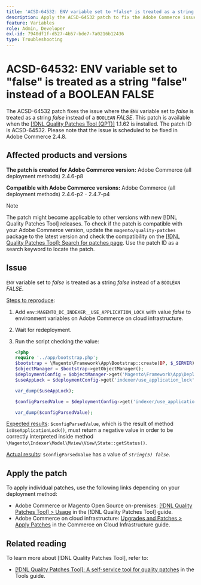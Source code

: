 ```yaml
---
title: 'ACSD-64532: ENV variable set to *false* is treated as a string *false* instead of a BOOLEAN *FALSE*'
description: Apply the ACSD-64532 patch to fix the Adobe Commerce issue where a `ENV` variable set to *false* is treated as a string *false* instead of a `BOOLEAN` *FALSE*.
feature: Variables
role: Admin, Developer
exl-id: 7940df1f-d527-4b57-bde7-7a0216b12436
type: Troubleshooting
---
```

# ACSD-64532: ENV variable set to "false" is treated as a string "false" instead of a BOOLEAN FALSE

The ACSD-64532 patch fixes the issue where the `ENV` variable set to *false* is treated as a string *false* instead of a `BOOLEAN` *FALSE*. This patch is available when the [[!DNL Quality Patches Tool (QPT)]](/help/tools/quality-patches-tool/quality-patches-tool-to-self-serve-quality-patches.md) 1.1.62 is installed. The patch ID is ACSD-64532. Please note that the issue is scheduled to be fixed in Adobe Commerce 2.4.8.

## Affected products and versions

**The patch is created for Adobe Commerce version:**
Adobe Commerce (all deployment methods) 2.4.6-p8

**Compatible with Adobe Commerce versions:**
Adobe Commerce (all deployment methods) 2.4.6-p2 - 2.4.7-p4

>[!NOTE]
>
>The patch might become applicable to other versions with new [!DNL Quality Patches Tool] releases. To check if the patch is compatible with your Adobe Commerce version, update the `magento/quality-patches` package to the latest version and check the compatibility on the [[!DNL Quality Patches Tool]: Search for patches page](https://experienceleague.adobe.com/tools/commerce-quality-patches/index.html). Use the patch ID as a search keyword to locate the patch.

## Issue

`ENV` variable set to *false* is treated as a string *false* instead of a `BOOLEAN` *FALSE*.

<u>Steps to reproduce</u>:
1. Add `env:MAGENTO_DC_INDEXER__USE_APPLICATION_LOCK` with value *false* to environment variables on Adobe Commerce on cloud infrastructure.
1. Wait for redeployment.
1. Run the script checking the value:

    ```php
    <?php
    require '../app/bootstrap.php';
    $bootstrap = \Magento\Framework\App\Bootstrap::create(BP, $_SERVER);
    $objectManager = $bootstrap->getObjectManager();
    $deploymentConfig = $objectManager->get('Magento\Framework\App\DeploymentConfig');
    $useAppLock = $deploymentConfig->get('indexer/use_application_lock');

    var_dump($useAppLock);

    $configParsedValue = $deploymentConfig->get('indexer/use_application_lock') ?: false;

    var_dump($configParsedValue); 
    ```

<u>Expected results</u>:
`$configParsedValue`, which is the result of method `isUseApplicationLock()`, must return a negative value in order to be correctly interpreted inside method `\Magento\Indexer\Model\Mview\View\State::getStatus()`.

<u>Actual results</u>:
`$configParsedValue` has a value of *`string(5) false`*.

## Apply the patch

To apply individual patches, use the following links depending on your deployment method:

* Adobe Commerce or Magento Open Source on-premises: [[!DNL Quality Patches Tool] > Usage](/help/tools/quality-patches-tool/usage.md) in the [!DNL Quality Patches Tool] guide.
* Adobe Commerce on cloud infrastructure: [Upgrades and Patches > Apply Patches](https://experienceleague.adobe.com/docs/commerce-cloud-service/user-guide/develop/upgrade/apply-patches.html) in the Commerce on Cloud Infrastructure guide.

## Related reading

To learn more about [!DNL Quality Patches Tool], refer to:
* [[!DNL Quality Patches Tool]: A self-service tool for quality patches](/help/tools/quality-patches-tool/quality-patches-tool-to-self-serve-quality-patches.md) in the Tools guide.
